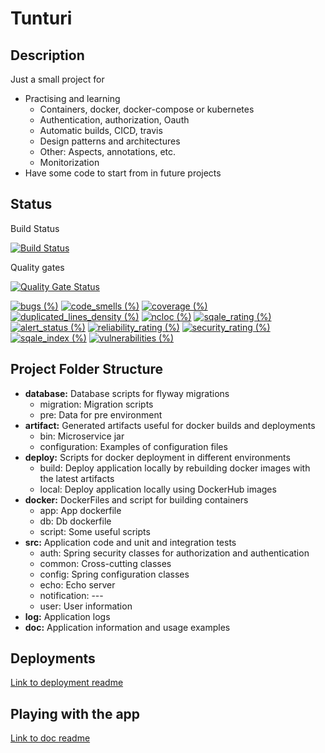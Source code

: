 # Tunturi

## Description

Just a small project for 

  * Practising and learning
    * Containers, docker, docker-compose or kubernetes
    * Authentication, authorization, Oauth
    * Automatic builds, CICD, travis
    * Design patterns and architectures
    * Other: Aspects, annotations, etc.
    * Monitorization
  * Have some code to start from in future projects

## Status

Build Status

[![Build Status](https://travis-ci.org/algalopez/Tunturi.svg?branch=develop)](https://travis-ci.org/algalopez/Tunturi)

Quality gates

[![Quality Gate Status](https://sonarcloud.io/api/project_badges/measure?project=Tunturi&metric=alert_status)](https://sonarcloud.io/dashboard?id=Tunturi)

[![bugs (%)](https://sonarcloud.io/api/project_badges/measure?project=Tunturi&metric=bugs)](https://sonarcloud.io/component_measures?id=Tunturi&metric=bugs)
[![code_smells (%)](https://sonarcloud.io/api/project_badges/measure?project=Tunturi&metric=code_smells)](https://sonarcloud.io/component_measures?id=Tunturi&metric=code_smells)
[![coverage (%)](https://sonarcloud.io/api/project_badges/measure?project=Tunturi&metric=coverage)](https://sonarcloud.io/component_measures?id=Tunturi&metric=coverage)
[![duplicated_lines_density (%)](https://sonarcloud.io/api/project_badges/measure?project=Tunturi&metric=duplicated_lines_density)](https://sonarcloud.io/component_measures?id=Tunturi&metric=duplicated_lines_density)
[![ncloc (%)](https://sonarcloud.io/api/project_badges/measure?project=Tunturi&metric=ncloc)](https://sonarcloud.io/component_measures?id=Tunturi&metric=ncloc)
[![sqale_rating (%)](https://sonarcloud.io/api/project_badges/measure?project=Tunturi&metric=sqale_rating)](https://sonarcloud.io/component_measures?id=Tunturi&metric=sqale_rating)
[![alert_status (%)](https://sonarcloud.io/api/project_badges/measure?project=Tunturi&metric=alert_status)](https://sonarcloud.io/component_measures?id=Tunturi&metric=alert_status)
[![reliability_rating (%)](https://sonarcloud.io/api/project_badges/measure?project=Tunturi&metric=reliability_rating)](https://sonarcloud.io/component_measures?id=Tunturi&metric=reliability_rating)
[![security_rating (%)](https://sonarcloud.io/api/project_badges/measure?project=Tunturi&metric=security_rating)](https://sonarcloud.io/component_measures?id=Tunturi&metric=security_rating)
[![sqale_index (%)](https://sonarcloud.io/api/project_badges/measure?project=Tunturi&metric=sqale_index)](https://sonarcloud.io/component_measures?id=Tunturi&metric=sqale_index)
[![vulnerabilities (%)](https://sonarcloud.io/api/project_badges/measure?project=Tunturi&metric=vulnerabilities)](https://sonarcloud.io/component_measures?id=Tunturi&metric=vulnerabilities)

## Project Folder Structure

* **database:** Database scripts for flyway migrations
    * migration: Migration scripts
    * pre: Data for pre environment
* **artifact:** Generated artifacts useful for docker builds and deployments
    * bin: Microservice jar
    * configuration: Examples of configuration files 
* **deploy:** Scripts for docker deployment in different environments 
    * build: Deploy application locally by rebuilding docker images with the latest artifacts 
    * local: Deploy application locally using DockerHub images
* **docker:** DockerFiles and script for building containers
    * app: App dockerfile
    * db: Db dockerfile
    * script: Some useful scripts
* **src:** Application code and unit and integration tests
    * auth: Spring security classes for authorization and authentication
    * common: Cross-cutting classes
    * config: Spring configuration classes
    * echo: Echo server
    * notification: ---
    * user: User information
* **log:** Application logs
* **doc:** Application information and usage examples

## Deployments

[Link to deployment readme](deploy/README.md)

## Playing with the app

[Link to doc readme](doc/README.md)
